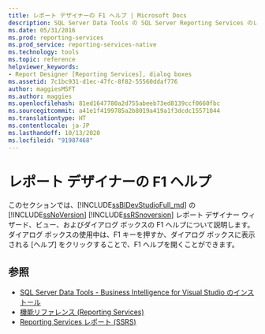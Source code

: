 ```yaml
---
title: レポート デザイナーの F1 ヘルプ | Microsoft Docs
description: SQL Server Data Tools の SQL Server Reporting Services のレポート デザイナー ウィザード、ビュー、ダイアログ ボックスの F1 ヘルプについての情報を表示します。
ms.date: 05/31/2016
ms.prod: reporting-services
ms.prod_service: reporting-services-native
ms.technology: tools
ms.topic: reference
helpviewer_keywords:
- Report Designer [Reporting Services], dialog boxes
ms.assetid: 7c1bc931-d1ec-47fc-8f82-55560ddaf776
author: maggiesMSFT
ms.author: maggies
ms.openlocfilehash: 81ed1647780a2d755abeeb73ed8139ccf0660fbc
ms.sourcegitcommit: a41e1f4199785a2b8019a419a1f3dcdc15571044
ms.translationtype: HT
ms.contentlocale: ja-JP
ms.lasthandoff: 10/13/2020
ms.locfileid: "91987468"
---
```

# <a name="report-designer-f1-help"></a>レポート デザイナーの F1 ヘルプ
  このセクションでは、[!INCLUDE[ssBIDevStudioFull_md](../../includes/ssbidevstudiofull-md.md)] の [!INCLUDE[ssNoVersion](../../includes/ssnoversion-md.md)] [!INCLUDE[ssRSnoversion](../../includes/ssrsnoversion-md.md)] レポート デザイナー ウィザード、ビュー、およびダイアログ ボックスの F1 ヘルプについて説明します。 ダイアログ ボックスの使用中は、F1 キーを押すか、ダイアログ ボックスに表示される [ヘルプ] をクリックすることで、F1 ヘルプを開くことができます。  
  
## <a name="see-also"></a>参照  
+ [SQL Server Data Tools - Business Intelligence for Visual Studio のインストール](/previous-versions/sql/)
+ [機能リファレンス (Reporting Services)](../../reporting-services/feature-reference-reporting-services.md)
+ [Reporting Services レポート (SSRS)](../../reporting-services/reports/reporting-services-reports-ssrs.md) 
   
  
